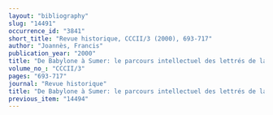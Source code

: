 ```yaml
---
layout: "bibliography"
slug: "14491"
occurrence_id: "3841"
short_title: "Revue historique, CCCII/3 (2000), 693-717"
author: "Joannès, Francis"
publication_year: "2000"
title: "De Babylone à Sumer: le parcours intellectuel des lettrés de la Babylonie récente"
volume_no_: "CCCII/3"
pages: "693-717"
journal: "Revue historique"
title: "De Babylone à Sumer: le parcours intellectuel des lettrés de la Babylonie récente"
previous_item: "14494"
---
```

